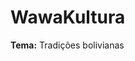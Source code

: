 # WawaKultura
<span><b>Tema:</b></span> Tradições bolivianas
                                                                          